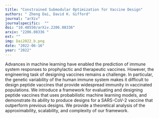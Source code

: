 ```yaml
---
title: "Constrained Submodular Optimization for Vaccine Design"
authors: " Zheng Dai, David K. Gifford"
journal: "arXiv"
journalspecific:  ""
doi: "10.48550/arXiv.2206.08336"
arxiv: "2206.08336 "
ext: ""
img: Dai2022_b.png
date: "2022-06-16"
year: "2022"
---
```


Advances in machine learning have enabled the prediction of immune system responses to prophylactic and therapeutic vaccines. However, the engineering task of designing vaccines remains a challenge. In particular, the genetic variability of the human immune system makes it difficult to design peptide vaccines that provide widespread immunity in vaccinated populations. We introduce a framework for evaluating and designing peptide vaccines that uses probabilistic machine learning models, and demonstrate its ability to produce designs for a SARS-CoV-2 vaccine that outperform previous designs. We provide a theoretical analysis of the approximability, scalability, and complexity of our framework.
